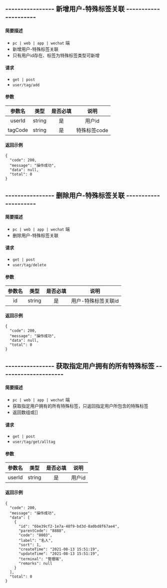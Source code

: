 
## ---------------- 新增用户-特殊标签关联 ---------------------

#### 简要描述

- `pc | web | app | wechat` 端
- 新增用户-特殊标签关联
- 只有用户id存在、标签为特殊标签类型可新增

#### 请求

- `get | post` 
- `user/tag/add`

#### 参数

| 参数名 | 类型 | 是否必填 | 说明 |
|:---:|:---:|:---:|:---:|
| userId | string | 是 | 用户id |
| tagCode | string | 是 | 特殊标签code |

#### 返回示例

```
{
  "code": 200,
  "message": "操作成功",
  "data": null,
  "total": 0
}
```


## ---------------- 删除用户-特殊标签关联 ---------------------

#### 简要描述

- `pc | web | app | wechat` 端
- 删除用户-特殊标签关联

#### 请求

- `get | post` 
- `user/tag/delete`

#### 参数

| 参数名 | 类型 | 是否必填 | 说明 |
|:---:|:---:|:---:|:---:|
| id | string | 是 | 用户-特殊标签关联id |

#### 返回示例

```
{
  "code": 200,
  "message": "操作成功",
  "data": null,
  "total": 0
}
```

## ---------------- 获取指定用户拥有的所有特殊标签 ---------------------

#### 简要描述

- `pc | web | app | wechat` 端
- 获取指定用户拥有的所有特殊标签，只返回指定用户所包含的特殊标签
- 返回数组或[]

#### 请求

- `get | post` 
- `user/tag/get/alltag`

#### 参数

| 参数名 | 类型 | 是否必填 | 说明 |
|:---:|:---:|:---:|:---:|
| userId | string | 是 | 用户id |

#### 返回示例

```
{
  "code": 200,
  "message": "操作成功",
  "data": [
    {
      "id": "6be39cf2-1e7a-48f9-bd3d-8a0bd8f67ae4",
      "parentCode": "8888",
      "code": "8003",
      "label": "名人",
      "sort": 1,
      "createTime": "2021-08-13 15:51:19",
      "updateTime": "2021-08-13 15:51:19",
      "terminal": "管理端",
      "remarks": null
    }
  ],
  "total": 0
}
```
